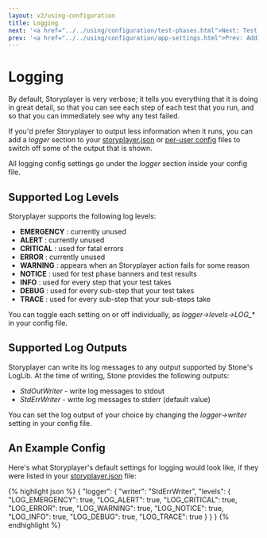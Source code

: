 ```yaml
---
layout: v2/using-configuration
title: Logging
next: '<a href="../../using/configuration/test-phases.html">Next: Test Phases Configuration</a>'
prev: '<a href="../../using/configuration/app-settings.html">Prev: Adding App Settings To Your Config File</a>'
---
```


# Logging

By default, Storyplayer is very verbose; it tells you everything that it is doing in great detail, so that you can see each step of each test that you run, and so that you can immediately see why any test failed.

If you'd prefer Storyplayer to output less information when it runs, you can add a _logger_ section to your [storyplayer.json](storyplayer-json.html) or [per-user config](user-config.html) files to switch off some of the output that is shown.

All logging config settings go under the _logger_ section inside your config file.

## Supported Log Levels

Storyplayer supports the following log levels:

* __EMERGENCY__ : currently unused
* __ALERT__ : currently unused
* __CRITICAL__ : used for fatal errors
* __ERROR__ : currently unused
* __WARNING__ : appears when an Storyplayer action fails for some reason
* __NOTICE__ : used for test phase banners and test results
* __INFO__ : used for every step that your test takes
* __DEBUG__ : used for every sub-step that your test takes
* __TRACE__ : used for every sub-step that your sub-steps take

You can toggle each setting on or off individually, as _logger->levels->LOG\_\*_ in your config file.

## Supported Log Outputs

Storyplayer can write its log messages to any output supported by Stone's LogLib.  At the time of writing, Stone provides the following outputs:

* _StdOutWriter_ - write log messages to stdout
* _StdErrWriter_ - write log messages to stderr (default value)

You can set the log output of your choice by changing the _logger->writer_ setting in your config file.

## An Example Config

Here's what Storyplayer's default settings for logging would look like, if they were listed in your [storyplayer.json](storyplayer-json.html) file:

{% highlight json %}
{
	"logger": {
		"writer": "StdErrWriter",
		"levels": {
			"LOG_EMERGENCY": true,
			"LOG_ALERT": true,
			"LOG_CRITICAL": true,
			"LOG_ERROR": true,
			"LOG_WARNING": true,
			"LOG_NOTICE": true,
			"LOG_INFO": true,
			"LOG_DEBUG": true,
			"LOG_TRACE": true
		}
	}
}
{% endhighlight %}